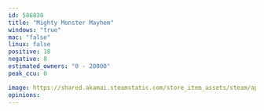 ```yaml
---
id: 586830
title: "Mighty Monster Mayhem"
windows: "true"
mac: "false"
linux: false
positive: 18
negative: 8
estimated_owners: "0 - 20000"
peak_ccu: 0

image: https://shared.akamai.steamstatic.com/store_item_assets/steam/apps/586830/header.jpg?t=1493884067
opinions:
---
```

